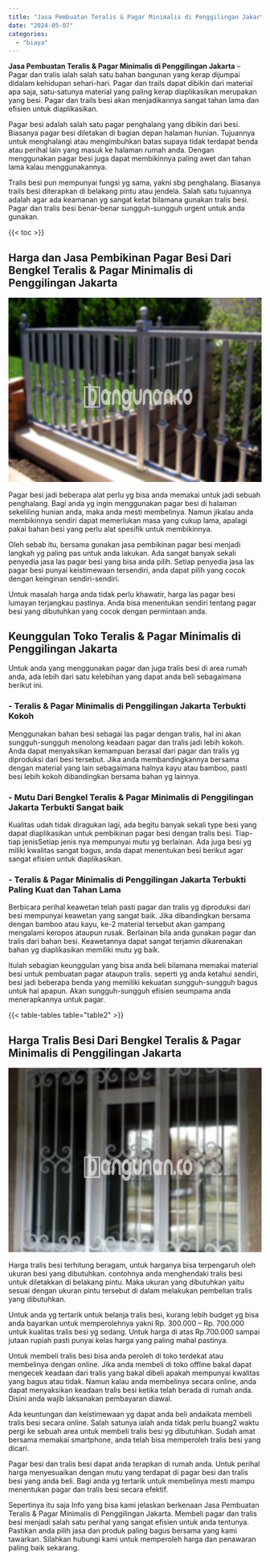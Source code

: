 ```yaml
---
title: "Jasa Pembuatan Teralis & Pagar Minimalis di Penggilingan Jakarta"
date: "2024-05-07"
categories: 
  - "biaya"
---
```


**Jasa Pembuatan Teralis & Pagar Minimalis di Penggilingan Jakarta** – Pagar dan tralis ialah salah satu bahan bangunan yang kerap dijumpai didalam kehidupan sehari-hari. Pagar dan trails dapat dibikin dari material apa saja, satu-satunya material yang paling kerap diaplikasikan merupakan yang besi. Pagar dan trails besi akan menjadikannya sangat tahan lama dan efisien untuk diaplikasikan.

Pagar besi adalah salah satu pagar penghalang yang dibikin dari besi. Biasanya pagar besi diletakan di bagian depan halaman hunian. Tujuannya untuk menghalangi atau mengimbuhkan batas supaya tidak terdapat benda atau perihal lain yang masuk ke halaman rumah anda. Dengan menggunakan pagar besi juga dapat membikinnya paling awet dan tahan lama kalau menggunakannya.

Tralis besi pun mempunyai fungsi yg sama, yakni sbg penghalang. Biasanya trails besi diterapkan di belakang pintu atau jendela. Salah satu tujuannya adalah agar ada keamanan yg sangat ketat bilamana gunakan tralis besi. Pagar dan tralis besi benar-benar sungguh-sungguh urgent untuk anda gunakan.

{{< toc >}}

## Harga dan Jasa Pembikinan Pagar Besi Dari Bengkel Teralis & Pagar Minimalis di Penggilingan Jakarta

![Jasa Pembuatan Teralis & Pagar Minimalis di Penggilingan Jakarta](/images/pagar-minimalis-murah-66.png)

Pagar besi jadi beberapa alat perlu yg bisa anda memakai untuk jadi sebuah penghalang. Bagi anda yg ingin menggunakan pagar besi di halaman sekeliling hunian anda, maka anda mesti membelinya. Namun jikalau anda membikinnya sendiri dapat memerlukan masa yang cukup lama, apalagi pakai bahan besi yang perlu alat spesifik untuk membikinnya.

Oleh sebab itu, bersama gunakan jasa pembikinan pagar besi menjadi langkah yg paling pas untuk anda lakukan. Ada sangat banyak sekali penyedia jasa las pagar besi yang bisa anda pilih. Setiap penyedia jasa las pagar besi punyai keistimewaan tersendiri, anda dapat pilih yang cocok dengan keinginan sendiri-sendiri.

Untuk masalah harga anda tidak perlu khawatir, harga las pagar besi lumayan terjangkau pastinya. Anda bisa menentukan sendiri tentang pagar besi yang dibutuhkan yang cocok dengan permintaan anda.

## Keunggulan Toko Teralis & Pagar Minimalis di Penggilingan Jakarta

Untuk anda yang menggunakan pagar dan juga tralis besi di area rumah anda, ada lebih dari satu kelebihan yang dapat anda beli sebagaimana berikut ini.

### \- Teralis & Pagar Minimalis di Penggilingan Jakarta Terbukti Kokoh

Menggunakan bahan besi sebagai las pagar dengan tralis, hal ini akan sungguh-sungguh menolong keadaan pagar dan tralis jadi lebih kokoh. Anda dapat menyaksikan kemampuan berasal dari pagar dan tralis yg diproduksi dari besi tersebut. Jika anda membandingkannya bersama dengan material yang lain sebagaimana halnya kayu atau bamboo, pasti besi lebih kokoh dibandingkan bersama bahan yg lainnya.

### \- Mutu Dari Bengkel Teralis & Pagar Minimalis di Penggilingan Jakarta Terbukti Sangat baik

Kualitas udah tidak diragukan lagi, ada begitu banyak sekali type besi yang dapat diaplikasikan untuk pembikinan pagar besi dengan tralis besi. Tiap-tiap jenisSetiap jenis nya mempunyai mutu yg berlainan. Ada juga besi yg miliki kwalitas sangat bagus, anda dapat menentukan besi berikut agar sangat efisien untuk diaplikasikan.

### \- Teralis & Pagar Minimalis di Penggilingan Jakarta Terbukti Paling Kuat dan Tahan Lama

Berbicara perihal keawetan telah pasti pagar dan tralis yg diproduksi dari besi mempunyai keawetan yang sangat baik. Jika dibandingkan bersama dengan bamboo atau kayu, ke-2 material tersebut akan gampang mengalami keropos ataupun rusak. Berlainan bila anda gunakan pagar dan tralis dari bahan besi. Keawetannya dapat sangat terjamin dikarenakan bahan yg diaplikasikan memiliki mutu yg baik.

Itulah sebagian keunggulan yang bisa anda beli bilamana memakai material besi untuk pembuatan pagar ataupun tralis. seperti yg anda ketahui sendiri, besi jadi beberapa benda yang memiliki kekuatan sungguh-sungguh bagus untuk hal apapun. Akan sungguh-sungguh efisien seumpama anda menerapkannya untuk pagar.

{{< table-tables table="table2" >}}

## Harga Tralis Besi Dari Bengkel Teralis & Pagar Minimalis di Penggilingan Jakarta

![Jasa Pembuatan Teralis & Pagar Minimalis di Penggilingan Jakarta](/images/teralis-minimalis-murah-06.png)

Harga tralis besi terhitung beragam, untuk harganya bisa terpengaruh oleh ukuran besi yang dibutuhkan. contohnya anda menghendaki tralis besi untuk diletakkan di belakang pintu. Maka ukuran yang dibutuhkan yaitu sesuai dengan ukuran pintu tersebut di dalam melakukan pembelian tralis yang dibutuhkan.

Untuk anda yg tertarik untuk belanja tralis besi, kurang lebih budget yg bisa anda bayarkan untuk memperolehnya yakni Rp. 300.000 – Rp. 700.000 untuk kualitas tralis besi yg sedang. Untuk harga di atas Rp.700.000 sampai jutaan rupiah pasti punyai kelas harga yang paling mahal pastinya.

Untuk membeli tralis besi bisa anda peroleh di toko terdekat atau membelinya dengan online. Jika anda membeli di toko offline bakal dapat mengecek keadaan dari tralis yang bakal dibeli apakah mempunyai kwalitas yang bagus atau tidak. Namun kalau anda membelinya secara online, anda dapat menyaksikan keadaan tralis besi ketika telah berada di rumah anda. Disini anda wajib laksanakan pembayaran diawal.

Ada keuntungan dan keistimewaan yg dapat anda beli andaikata membeli tralis besi secara online. Salah satunya ialah anda tidak perlu buang2 waktu pergi ke sebuah area untuk membeli tralis besi yg dibutuhkan. Sudah amat bersama memakai smartphone, anda telah bisa memperoleh tralis besi yang dicari.

Pagar besi dan tralis besi dapat anda terapkan di rumah anda. Untuk perihal harga menyesuaikan dengan mutu yang terdapat di pagar besi dan tralis besi yang anda beli. Bagi anda yg tertarik untuk membelinya mesti mampu menentukan pagar dan tralis besi secara efektif.

Sepertinya itu saja Info yang bisa kami jelaskan berkenaan Jasa Pembuatan Teralis & Pagar Minimalis di Penggilingan Jakarta. Membeli pagar dan tralis besi menjadi salah satu perihal yang sangat efisien untuk anda tentunya. Pastikan anda pilih jasa dan produk paling bagus bersama yang kami tawarkan. Silahkan hubungi kami untuk memperoleh harga dan penawaran paling baik sekarang.
